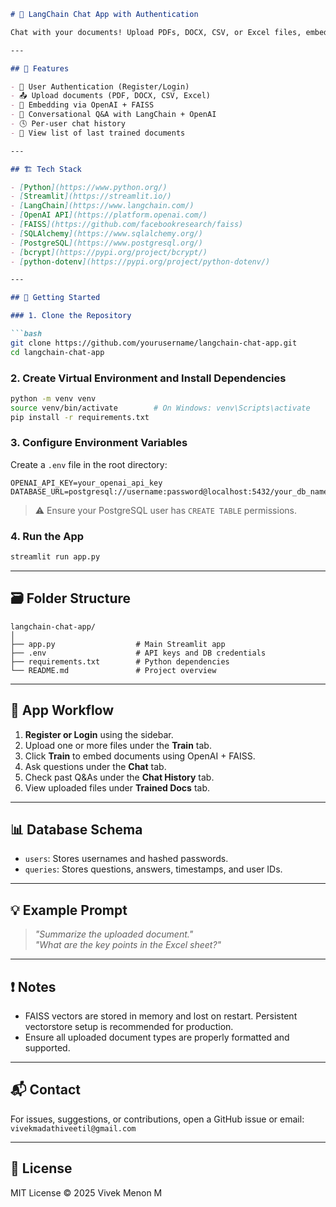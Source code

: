 ```markdown
# 📄 LangChain Chat App with Authentication

Chat with your documents! Upload PDFs, DOCX, CSV, or Excel files, embed them using OpenAI + FAISS, and interact with them using a LangChain-powered chatbot. This app is built with Streamlit and supports user authentication and chat history logging in PostgreSQL.

---

## 🧰 Features

- 🔐 User Authentication (Register/Login)
- 📤 Upload documents (PDF, DOCX, CSV, Excel)
- 🧠 Embedding via OpenAI + FAISS
- 💬 Conversational Q&A with LangChain + OpenAI
- 🕓 Per-user chat history
- 📁 View list of last trained documents

---

## 🏗️ Tech Stack

- [Python](https://www.python.org/)
- [Streamlit](https://streamlit.io/)
- [LangChain](https://www.langchain.com/)
- [OpenAI API](https://platform.openai.com/)
- [FAISS](https://github.com/facebookresearch/faiss)
- [SQLAlchemy](https://www.sqlalchemy.org/)
- [PostgreSQL](https://www.postgresql.org/)
- [bcrypt](https://pypi.org/project/bcrypt/)
- [python-dotenv](https://pypi.org/project/python-dotenv/)

---

## 🚀 Getting Started

### 1. Clone the Repository

```bash
git clone https://github.com/yourusername/langchain-chat-app.git
cd langchain-chat-app
```

### 2. Create Virtual Environment and Install Dependencies

```bash
python -m venv venv
source venv/bin/activate        # On Windows: venv\Scripts\activate
pip install -r requirements.txt
```

### 3. Configure Environment Variables

Create a `.env` file in the root directory:

```
OPENAI_API_KEY=your_openai_api_key
DATABASE_URL=postgresql://username:password@localhost:5432/your_db_name
```

> ⚠️ Ensure your PostgreSQL user has `CREATE TABLE` permissions.

### 4. Run the App

```bash
streamlit run app.py
```

---

## 🗃️ Folder Structure

```
langchain-chat-app/
│
├── app.py                  # Main Streamlit app
├── .env                    # API keys and DB credentials
├── requirements.txt        # Python dependencies
└── README.md               # Project overview
```

---

## 🧪 App Workflow

1. **Register or Login** using the sidebar.
2. Upload one or more files under the **Train** tab.
3. Click **Train** to embed documents using OpenAI + FAISS.
4. Ask questions under the **Chat** tab.
5. Check past Q&As under the **Chat History** tab.
6. View uploaded files under **Trained Docs** tab.

---

## 📊 Database Schema

- `users`: Stores usernames and hashed passwords.
- `queries`: Stores questions, answers, timestamps, and user IDs.

---

## 💡 Example Prompt

> _"Summarize the uploaded document."_  
> _"What are the key points in the Excel sheet?"_

---

## ❗ Notes

- FAISS vectors are stored in memory and lost on restart. Persistent vectorstore setup is recommended for production.
- Ensure all uploaded document types are properly formatted and supported.

---

## 📬 Contact

For issues, suggestions, or contributions, open a GitHub issue or email: `vivekmadathiveetil@gmail.com`

---

## 📝 License

MIT License © 2025 Vivek Menon M
